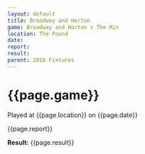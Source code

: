 ```yaml
---
layout: default
title: Broadway and Horton
game: Broadway and Horton v The Min
location: The Pound
date: 
report: 
result: 
parent: 2016 Fixtures
---
```


# {{page.game}}

Played at {{page.location}} on {{page.date}}

{{page.report}}

**Result:** {{page.result}}
